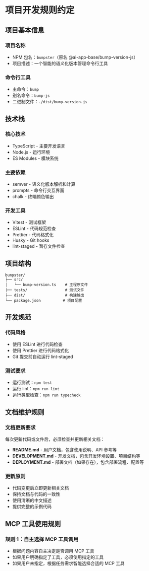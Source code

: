 # 项目开发规则约定

## 项目基本信息

### 项目名称

- NPM 包名：`bumpster`（原名 @ai-app-base/bump-version-js）
- 项目描述：一个智能的语义化版本管理命令行工具

### 命令行工具

- 主命令：`bump`
- 别名命令：`bump-js`
- 二进制文件：`./dist/bump-version.js`

## 技术栈

### 核心技术

- TypeScript - 主要开发语言
- Node.js - 运行环境
- ES Modules - 模块系统

### 主要依赖

- semver - 语义化版本解析和计算
- prompts - 命令行交互界面
- chalk - 终端颜色输出

### 开发工具

- Vitest - 测试框架
- ESLint - 代码规范检查
- Prettier - 代码格式化
- Husky - Git hooks
- lint-staged - 暂存文件检查

## 项目结构

```
bumpster/
├── src/
│   └── bump-version.ts    # 主程序文件
├── tests/                 # 测试文件
├── dist/                  # 构建输出
└── package.json          # 项目配置
```

## 开发规范

### 代码风格

- 使用 ESLint 进行代码检查
- 使用 Prettier 进行代码格式化
- Git 提交前自动运行 lint-staged

### 测试要求

- 运行测试：`npm test`
- 运行 lint：`npm run lint`
- 运行类型检查：`npm run typecheck`

## 文档维护规则

### 文档更新要求

每次更新代码或文件后，必须检查并更新相关文档：

- **README.md** - 用户文档，包含使用说明、API 参考等
- **DEVELOPMENT.md** - 开发文档，包含开发环境设置、项目结构等
- **DEPLOYMENT.md** - 部署文档（如果存在），包含部署流程、配置等

### 更新原则

- 代码变更后立即更新相关文档
- 保持文档与代码的一致性
- 使用清晰的中文描述
- 提供完整的示例代码

## MCP 工具使用规则

### 规则 1：自主选择 MCP 工具调用

- 根据问题内容自主决定是否调用 MCP 工具
- 如果用户明确指定了工具，必须使用指定的工具
- 如果用户未指定，根据任务需求智能选择合适的 MCP 工具

<!-- 最后更新时间: 2025-01-08T05:30:00+08:00 -->
<!-- 最后检查时间: 2025-01-08T13:46:00+08:00 -->
